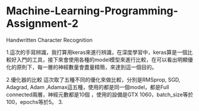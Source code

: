 # Machine-Learning-Programming-Assignment-2
Handwritten Character Recognition 



1.這次的手寫辨識，我打算用keras來進行辨識，在深度學習中，keras算是一個比較好入門的工具，接下來會使用各種的model模型來進行比較，在可以看出明顯優化的原則下，每一層的神經數量會盡量精簡，來達到這一個目的。

2.優化器的比較
  這次取了五種不同的優化來做比較，分別是RMSprop, SGD, Adagrad, Adam ,Adamax這五種，使用的都是同一個model，都是Full connected兩層，神經元數都是10個
  ，使用的設備是GTX 1060，batch_size等於100，epochs等於5。
3.
